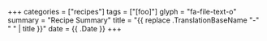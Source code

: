 +++
categories = ["recipes"]
tags = ["[foo]"]
glyph = "fa-file-text-o"
summary = "Recipe Summary"
title = "{{ replace .TranslationBaseName "-" " " | title }}"
date = {{ .Date }}
+++
